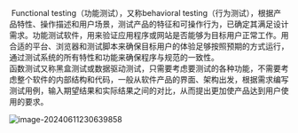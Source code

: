 ​		Functional testing（功能测试），又称behavioral testing（行为测试），根据产品特性、操作描述和用户场景，测试产品的特征和可操作行为，已确定其满足设计需求。功能测试软件，用来验证应用程序或网站是否能够为目标用户正常工作。用合适的平台、浏览器和测试脚本来确保目标用户的体验足够按照预期的方式运行，通过测试系统的所有特性和功能来确保程序与规范的一致性。
​		
  函数测试又称黑盒测试或数据驱动测试，只需要考虑要测试的各种功能，不需要考虑整个软件的内部结构和代码，一般从软件产品的界面、架构出发，根据需求编写测试用例，输入期望结果和实际结果之间的对比，从而提出更加使产品达到用户使用的要求。

![image-20240611230639858](https://tty79-1314711180.cos.ap-nanjing.myqcloud.com/images/image-20240611230639858.png)
